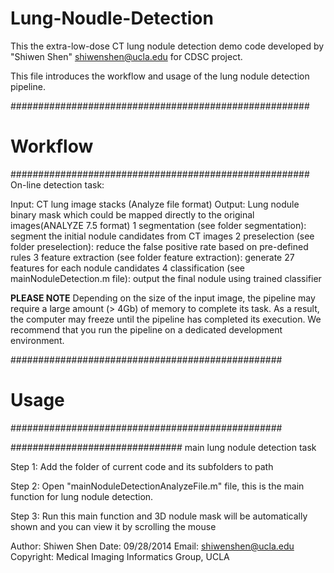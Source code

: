 # Lung-Noudle-Detection

This the extra-low-dose CT lung nodule detection demo code developed by "Shiwen Shen" shiwenshen@ucla.edu for CDSC project.

This file introduces the workflow and usage of the lung nodule detection pipeline.


######################################################
#
#                     Workflow
######################################################
On-line detection task:


Input: 		CT lung image stacks (Analyze file format)
Output: 	Lung nodule binary mask which could be mapped directly to the original images(ANALYZE 7.5 format)
1 segmentation (see folder segmentation): 	segment the initial nodule candidates from CT images
2 preselection (see folder preselection): 	reduce the false positive rate based on pre-defined rules
3 feature extraction (see folder feature extraction): generate 27 features for each nodule candidates
4 classification (see mainNoduleDetection.m file): output the final nodule using trained classifier

**PLEASE NOTE** Depending on the size of the input image, the pipeline may require a large amount (> 4Gb) of memory to
complete its task. As a result, the computer may freeze until the pipeline has completed its execution. We recommend that
you run the pipeline on a dedicated development environment.

#################################################
#
#                     Usage
#################################################

###############################
main lung nodule detection task

Step 1:
Add the folder of current code and its subfolders to path

Step 2:
Open "mainNoduleDetectionAnalyzeFile.m" file, this is the main function for lung nodule detection.

Step 3:
Run this main function and 3D nodule mask will be automatically shown and you can view it by scrolling the mouse 


Author:	 Shiwen Shen
Date: 	 09/28/2014
Email: 	 shiwenshen@ucla.edu
Copyright:  Medical Imaging Informatics Group, UCLA
